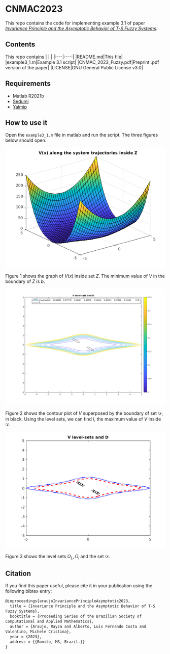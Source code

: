 [**Status:** Archive (code is provided as-is, no updates expected)]: #
# CNMAC2023

This repo contains the code for implementing example 3.1 of paper [*Invariance Principle and the Asymptotic Behavior of T-S Fuzzy Systems*](CNMAC_2023_Fuzzy.pdf).

## Contents

This repo contains
| | |
|:---|:---:|
|README.md|This file|
|example3_1.m|Example 3.1 script|
|CNMAC_2023_Fuzzy.pdf|Preprint .pdf version of the paper|
|LICENSE|GNU General Public License v3.0|

## Requirements

- Matlab R2021b
- [Sedumi](https://sedumi.ie.lehigh.edu/)
- [Yalmip](https://yalmip.github.io/)

## How to use it

Open the `example3_1.m` file in matlab and run the script.
The three figures below should open.

![Figure 1](/figs/fig1.bmp)

Figure 1 shows the graph of $V(x)$ inside set $Z$.  The minimum value of $V$ in the boundary of $Z$ is $b$.

![Figure 2](/figs/fig2.bmp)

Figure 2 shows the contour plot of $V$ superposed by the boundary of set $\mathcal{D}$, in black. Using the level sets, we can find $l$, the maximum value of $V$ inside $\mathcal{D}$.

![Figure 3](/figs/fig3.bmp)

Figure 3 shows the level sets $\Omega_L,\Omega_l$ and the set $\mathcal{D}$.

## Citation

If you find this paper useful, please cite it in your publication using the following bibtex entry:

```
@inproceedings{araujoInvariancePrincipleAsymptotic2023,
  title = {Invariance Principle and the Asymptotic Behavior of T-S Fuzzy Systems},
  booktitle = {Proceeding Series of the Brazilian Society of Computational and Applied Mathematics},
  author = {Araujo, Rayza and Alberto, Luis Fernando Costa and Valentino, Michele Cristina},
  year = {2023},
  address = {{Bonito, MS, Brazil.}}
}
```